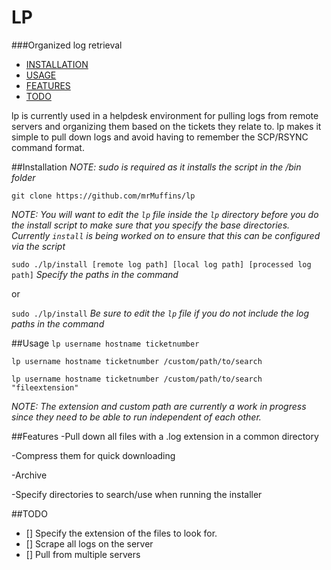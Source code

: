 # LP
###Organized log retrieval

* [INSTALLATION](https://github.com/mrMuffins/lp#organized-log-retrieval)
* [USAGE](https://github.com/mrMuffins/lp#usage)
* [FEATURES](https://github.com/mrMuffins/lp#features)
* [TODO](https://github.com/mrMuffins/lp#todo)

lp is currently used in a helpdesk environment for pulling logs from remote servers and 
organizing them based on the tickets they relate to.  lp makes it simple to pull down logs 
and avoid having to remember the SCP/RSYNC command format.  

##Installation
*NOTE: sudo is required as it installs the script in the /bin folder*

`git clone https://github.com/mrMuffins/lp`

*NOTE: You will want to edit the `lp` file inside the `lp` directory before you do the install script to make sure that you specify the base directories.  Currently `install` is being worked on to ensure that this can be configured via the script* 

`sudo ./lp/install [remote log path] [local log path] [processed log path]` *Specify the paths in the command*

or

`sudo ./lp/install` *Be sure to edit the `lp` file if you do not include the log paths in the command*

##Usage
`lp username hostname ticketnumber`

`lp username hostname ticketnumber /custom/path/to/search`

`lp username hostname ticketnumber /custom/path/to/search "fileextension"`

*NOTE: The extension and custom path are currently a work in progress since they need to be able to run independent of each other.*

##Features
-Pull down all files with a .log extension in a common directory

-Compress them for quick downloading

-Archive

-Specify directories to search/use when running the installer


##TODO
- [] Specify the extension of the files to look for.
- [] Scrape all logs on the server
- [] Pull from multiple servers


